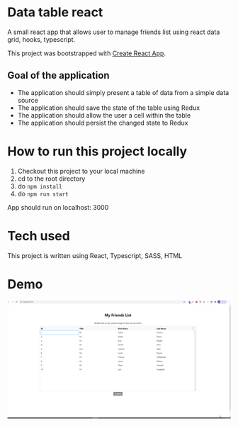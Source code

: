 # Data table react

A small react app that allows user to manage friends list using react data grid, hooks, typescript.

This project was bootstrapped with [Create React App](https://github.com/facebook/create-react-app).

## Goal of the application
- The application should simply present a table of data from a simple data source
- The application should save the state of the table using Redux 
- The application should allow the user a cell within the table 
- The application should persist the changed state to Redux 

# How to run this project locally

1. Checkout this project to your local machine
2. cd to the root directory
3. do `npm install`
4. do `npm run start`

App should run on localhost: 3000

# Tech used
This project is written using React, Typescript, SASS, HTML

# Demo

![](https://github.com/dilipagheda/data-table-react/blob/master/demo.gif)
